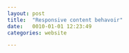 ```yaml
---
layout: post
title:  "Responsive content behavoir"
date:   0010-01-01 12:23:49
categories: website

---
```

